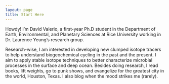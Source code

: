 ```yaml
---
layout: page
title: Start Here
---
```


Howdy! I’m David Valerio, a first-year Ph.D student in the Department of Earth, Environmental, and Planetary Sciences at Rice University working in Dr. Laurence Yeung’s research group.

Research-wise, I am interested in developing new clumped isotope tracers to help understand biogeochemical cycling in the past and the present. I aim to apply stable isotope techniques to better characterize microbial processes in the surface and deep ocean. Besides doing research, I read books, lift weights, go to punk shows, and evangelize for the greatest city in the world, Houston, Texas. I also blog when the mood strikes me (rarely).
